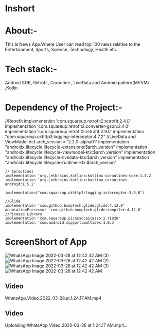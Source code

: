 # Inshort
# About:-
This is News App.Where User can read top 100 news relative to the Entertainment, Sports, Science, Technology, Health etc.
# Tech stack:-
Android SDK, Retrofit, Coroutine , LiveData and Android pattern(MVVM) ,Kotlin
# Dependency of the Project:-
   //Retrofit
    implementation 'com.squareup.retrofit2:retrofit:2.4.0'
    implementation 'com.squareup.retrofit2:converter-gson:2.4.0'
    implementation 'com.squareup.retrofit2:retrofit:2.9.0'
    implementation "com.squareup.okhttp3:logging-interceptor:4.7.2"
    //LiveData and ViewModel
    def arch_version = '2.2.0-alpha01'
    implementation "androidx.lifecycle:lifecycle-extensions:$arch_version"
    implementation "androidx.lifecycle:lifecycle-viewmodel-ktx:$arch_version"
    implementation "androidx.lifecycle:lifecycle-livedata-ktx:$arch_version"
    implementation "androidx.lifecycle:lifecycle-runtime-ktx:$arch_version"

    // Coroutines
    implementation 'org.jetbrains.kotlinx:kotlinx-coroutines-core:1.5.2'
    implementation 'org.jetbrains.kotlinx:kotlinx-coroutines-android:1.5.2'

    implementation("com.squareup.okhttp3:logging-interceptor:3.9.0")

    //Glide
    implementation 'com.github.bumptech.glide:glide:4.12.0'
    annotationProcessor 'com.github.bumptech.glide:compiler:4.12.0'
    //Picasso Library
    implementation 'com.squareup.picasso:picasso:2.71828'
    implementation 'com.android.support:multidex:1.0.3'
 
 
 # ScreenShort of App
![WhatsApp Image 2022-03-28 at 12 42 42 AM (3)](https://user-images.githubusercontent.com/86598310/160297078-60ceb5f5-5973-457a-9da7-28a9aceb6732.jpeg)
![WhatsApp Image 2022-03-28 at 12 42 42 AM (2)](https://user-images.githubusercontent.com/86598310/160297199-34803f41-0e09-4ea2-a428-294eb68495d8.jpeg)
![WhatsApp Image 2022-03-28 at 12 42 42 AM (3)](https://user-images.githubusercontent.com/86598310/160297203-3cc41f38-8df9-4488-8c83-f6eba0ef2881.jpeg)
![WhatsApp Image 2022-03-28 at 12 42 42 AM](https://user-images.githubusercontent.com/86598310/160297214-461c63a2-4138-4900-8be9-789202e3f501.jpeg)

## Video
WhatsApp.Video.2022-03-28.at.1.24.17.AM.mp4 
## Video
Uploading WhatsApp Video 2022-03-28 at 1.24.17 AM.mp4…
